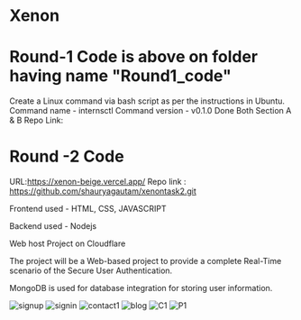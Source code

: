# Xenon
# Round-1 Code is above on folder having name "Round1_code"
Create a Linux command via bash script as per the instructions in Ubuntu.
Command name - internsctl
Command version - v0.1.0
Done Both Section A & B
Repo Link:
# Round -2 Code

 URL:https://xenon-beige.vercel.app/
 Repo link : https://github.com/shauryagautam/xenontask2.git
 
Frontend used - HTML, CSS, JAVASCRIPT

Backend used - Nodejs

Web host Project on Cloudflare

The project will be a Web-based project to provide a complete Real-Time scenario of the Secure User Authentication.

MongoDB is used for database integration for storing user information.


![signup](https://github.com/shauryagautam/Xenon/assets/110488329/97174fd1-d5a7-452a-ac7e-34d0f9054112)
![signin](https://github.com/shauryagautam/Xenon/assets/110488329/49a819b6-6cfa-477b-aff9-e6d8af50e418)
![contact1](https://github.com/shauryagautam/Xenon/assets/110488329/2594e6a6-aecd-4be6-8ffe-2d2bad8ec49c)
![blog](https://github.com/shauryagautam/Xenon/assets/110488329/c7c9e41e-8a5e-4ec1-a43c-53793b19298b)
![C1](https://github.com/shauryagautam/Xenon/assets/110488329/40b4f555-3327-4da2-b9a2-c61fe0866bb9)
![P1](https://github.com/shauryagautam/Xenon/assets/110488329/0b93fb85-6562-413e-ac4e-1d80727a45df)


